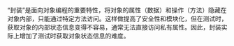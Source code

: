 “封装”是面向对象编程的重要特性，将对象的属性（数据）和操作（方法）隐藏在对象内部，只能通过特定方法访问。这样做提高了安全性和模块化，但在测试时，获取对象的内部状态信息变得不容易，通常无法直接访问私有属性。因此，封装实际上增加了测试时获取对象状态信息的难度。